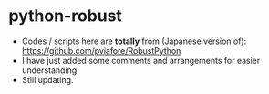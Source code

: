 # python-robust
- Codes / scripts here are **totally** from (Japanese version of): https://github.com/pviafore/RobustPython
- I have just added some comments and arrangements for easier understanding
- Still updating.
